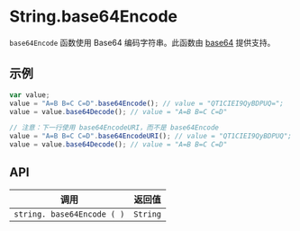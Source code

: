 # String.base64Encode

`base64Encode` 函数使用 Base64 编码字符串。此函数由 [base64](https://github.com/dankogai/js-base64) 提供支持。

## 示例

```javascript
var value;
value = "A=B B=C C=D".base64Encode(); // value = "QT1CIEI9QyBDPUQ=";
value = value.base64Decode(); // value = "A=B B=C C=D"

// 注意：下一行使用 base64EncodeURI，而不是 base64Encode
value = "A=B B=C C=D".base64EncodeURI(); // value = "QT1CIEI9QyBDPUQ";
value = value.base64Decode(); // value = "A=B B=C C=D"
```

## API

| 调用 | 返回值 |
|---|---|
| `string. base64Encode ( )` | `String` |